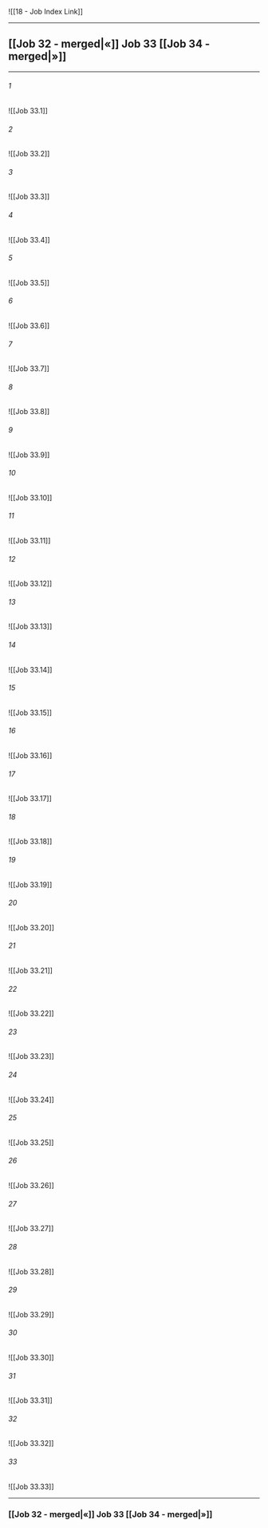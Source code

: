 ![[18 - Job Index Link]]

---
##  [[Job 32 - merged|«]] Job 33 [[Job 34 - merged|»]]

---

###### 1
![[Job 33.1]] 

###### 2
![[Job 33.2]] 

###### 3
![[Job 33.3]] 

###### 4
![[Job 33.4]]

###### 5 
![[Job 33.5]] 

###### 6
![[Job 33.6]] 

###### 7
![[Job 33.7]] 

###### 8
![[Job 33.8]] 

###### 9
![[Job 33.9]] 

###### 10
![[Job 33.10]] 

###### 11
![[Job 33.11]] 

###### 12
![[Job 33.12]]

###### 13
![[Job 33.13]] 

###### 14
![[Job 33.14]] 

###### 15
![[Job 33.15]]

###### 16
![[Job 33.16]] 

###### 17
![[Job 33.17]]

###### 18
![[Job 33.18]] 

###### 19
![[Job 33.19]] 

###### 20
![[Job 33.20]]

###### 21
![[Job 33.21]] 

###### 22
![[Job 33.22]] 

###### 23
![[Job 33.23]]

###### 24
![[Job 33.24]] 

###### 25
![[Job 33.25]]

###### 26
![[Job 33.26]] 

###### 27
![[Job 33.27]] 

###### 28
![[Job 33.28]]

###### 29
![[Job 33.29]] 

###### 30
![[Job 33.30]] 

###### 31
![[Job 33.31]] 

###### 32
![[Job 33.32]] 

###### 33
![[Job 33.33]]


---
###  [[Job 32 - merged|«]] Job 33 [[Job 34 - merged|»]]
